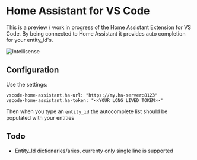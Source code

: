 # Home Assistant for VS Code

This is a preview / work in progress of the Home Assistant Extension for VS Code. By being connected to Home Assistant it provides auto completion for your entity_id's.

![Intellisense](https://raw.githubusercontent.com/keesschollaart81/vscode-home-assistant/master/assets/screenshot.gif)

## Configuration

Use the settings:

```
vscode-home-assistant.ha-url: "https://my.ha-server:8123"
vscode-home-assistant.ha-token: "<<YOUR LONG LIVED TOKEN>>"
```

Then when you type an ```entity_id``` the autocomplete list should be populated with your entities

## Todo

* Entity_Id dictionaries/aries, currenty only single line is supported
